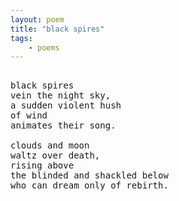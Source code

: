 ```yaml
---
layout: poem
title: "black spires"
tags:
    - poems
---
```


<pre class="stanza">

black spires
vein the night sky,
a sudden violent hush 
of wind
animates their song.

clouds and moon
waltz over death,
rising above 
the blinded and shackled below
who can dream only of rebirth.

</pre>